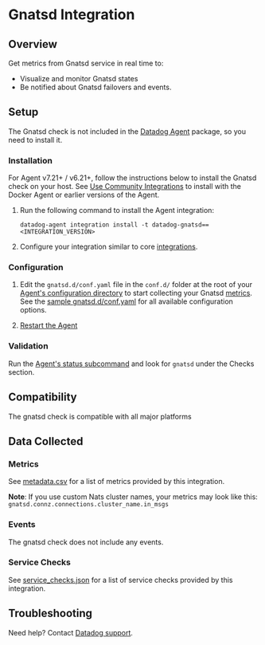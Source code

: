 # Gnatsd Integration

## Overview

Get metrics from Gnatsd service in real time to:

- Visualize and monitor Gnatsd states
- Be notified about Gnatsd failovers and events.

## Setup

The Gnatsd check is not included in the [Datadog Agent][2] package, so you need to install it.

### Installation

For Agent v7.21+ / v6.21+, follow the instructions below to install the Gnatsd check on your host. See [Use Community Integrations][3] to install with the Docker Agent or earlier versions of the Agent.

1. Run the following command to install the Agent integration:

   ```shell
   datadog-agent integration install -t datadog-gnatsd==<INTEGRATION_VERSION>
   ```

2. Configure your integration similar to core [integrations][4].

### Configuration

1. Edit the `gnatsd.d/conf.yaml` file in the `conf.d/` folder at the root of your [Agent's configuration directory][6] to start collecting your Gnatsd [metrics](#metrics). See the [sample gnatsd.d/conf.yaml][7] for all available configuration options.

2. [Restart the Agent][8]

### Validation

Run the [Agent's status subcommand][9] and look for `gnatsd` under the Checks section.

## Compatibility

The gnatsd check is compatible with all major platforms

## Data Collected

### Metrics

See [metadata.csv][10] for a list of metrics provided by this integration.

**Note**: If you use custom Nats cluster names, your metrics may look like this:
`gnatsd.connz.connections.cluster_name.in_msgs`

### Events

The gnatsd check does not include any events.

### Service Checks

See [service_checks.json][12] for a list of service checks provided by this integration.

## Troubleshooting

Need help? Contact [Datadog support][11].


[2]: https://app.datadoghq.com/account/settings/agent/latest
[3]: https://docs.datadoghq.com/agent/guide/use-community-integrations/
[4]: https://docs.datadoghq.com/getting_started/integrations/
[6]: https://docs.datadoghq.com/agent/guide/agent-configuration-files/#agent-configuration-directory
[7]: https://github.com/DataDog/integrations-extras/blob/master/gnatsd/datadog_checks/gnatsd/data/conf.yaml.example
[8]: https://docs.datadoghq.com/agent/guide/agent-commands/#start-stop-and-restart-the-agent
[9]: https://docs.datadoghq.com/agent/guide/agent-commands/#service-status
[10]: https://github.com/DataDog/datadog-sdk-testing/blob/master/lib/config/metadata.csv
[11]: https://docs.datadoghq.com/help/
[12]: https://github.com/DataDog/integrations-extras/blob/master/gnatsd/assets/service_checks.json
